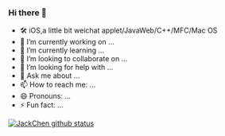 ### Hi there 👋

<!--
**JackWchen2015/JackWchen2015** is a ✨ _special_ ✨ repository because its `README.md` (this file) appears on your GitHub profile.

Here are some ideas to get you started:
-->
- 🛠 iOS,a little bit weichat applet/JavaWeb/C++/MFC/Mac OS
- 🔭 I’m currently working on ...
- 🌱 I’m currently learning ...
- 👯 I’m looking to collaborate on ...
- 🤔 I’m looking for help with ...
- 💬 Ask me about ...
- 📫 How to reach me: ...
- 😄 Pronouns: ...
- ⚡ Fun fact: ...


<!--
theme pragmma
dark, radical, merko, gruvbox, tokyonight, onedark, cobalt, synthwave, highcontrast, dracula
-->
[![JackChen github status](https://github-readme-stats.vercel.app/api?username=JackWchen2015&theme=merko)](https://github.com/anuraghazra/github-readme-stats)

